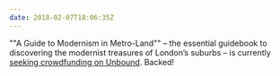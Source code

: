 ```yaml
---
date: 2018-02-07T18:06:35Z
---
```

""A Guide to Modernism in Metro-Land"" – the essential guidebook to discovering the modernist treasures of London’s suburbs – is currently [seeking crowdfunding on Unbound](https://unbound.com/books/a-guide-to-modernism-in-metro-land/). Backed!
